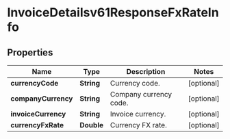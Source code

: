 

# InvoiceDetailsv61ResponseFxRateInfo


## Properties

| Name | Type | Description | Notes |
|------------ | ------------- | ------------- | -------------|
|**currencyCode** | **String** | Currency code. |  [optional] |
|**companyCurrency** | **String** | Company currency code. |  [optional] |
|**invoiceCurrency** | **String** | Invoice currency. |  [optional] |
|**currencyFxRate** | **Double** | Currency FX rate. |  [optional] |



